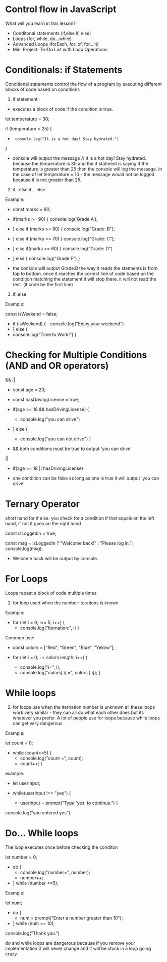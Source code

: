 # Control flow in JavaScript
What will you learn in this lesson?
- Conditonal statements (if,else if, else)
- Loops (for, while, do...while)
- Advanced Loops (forEach, for..of, for...in)
- Mini Project: To-Do List with Loop Operations

# Conditionals: if Statements 
Conditional statements control the flow of a program by executing different blocks of code based on conditions

1. if statement 
- executes a block of code if the condition is true. 

 let temperature = 30;

if (temperature > 25) {
-      console.log("It is a hot day! Stay hydrated.")
}

- console will output the message // It is a hot day! Stay hydrated. because the temperature is 30 and the if statment is saying if the temperature is greater than 25 then the console will log the message. in the case of let temperature = 10 - the message would not be logged because it is not greater than 25.

2. if.. else if .. else

Example:

- const marks = 80;

- if(marks >= 90) {
    console.log('Grade A');
- } else if  (marks >= 80) {
    console.log("Grade: B");
- } else if (marks >= 70) {
    console.log("Grade: C");
 - } else if(marks >= 60) {
    console.log("Grade: D")
- } else {
    console.log("Grade:F")
}

- the console will output Grade:B the way it reads the statments is from top to bottom. once it reaches the correct line of code based on the condition matching the statement it will stop there. it will not read the rest. (it code be the first line)


3. if..else

Example:

   const isWeekend = false;

   - if (isWeekend) {
    - console.log("Enjoy your weekend")
  -  } else {
   -  console.log("Time to Work!")
   }

# Checking for Multiple Conditions (AND and OR operators)
&& ||

- const age = 20;
- const hasDrivingLicense = true;

- if(age >= 18 && hasDrivingLicense) {
   -  console.log("you can drive")
- } else {
  -  console.log("you can not drive")
}

- && both conditions must be true to output 'you can drive' 

|| 
- if(age >= 18 || hasDrivingLicense)

- one condition can be false as long as one is true it will output 'you can drive'

# Ternary Operator
short hand for if else. you check for a condition if that equals on the left hand, if not it goes on the right hand

const isLoggedIn = true;

const msg = isLoggedIn ? "Welcome back!" : "Please log in.";
console.log(msg);

- Welcome back will be output by console.

# For Loops
Loops repeat a block of code multiple times 

1. for loop
used when the number iterations is known

Example: 
- for (let i = 0; i<= 5; i++) {
    - console.log("Iternation:", i)
}

Common use:
- const colors = ["Red", "Green", "Blue", "Yellow"];

- for (let i = 0; i < colors.length; i++) {
    - console.log("i=", i);
    - console.log("colors[ i] =", colors [ i]); }

# While loops 
2. for loops
use when the iternation number is unknown
all these loops work very similar - they can all do what each other does but its whatever you prefer. A lot of people use for loops because while loops can get very dangerous 

Example: 

let count = 0;

- while (count<=5) {
    - console.log("count =", count);
    - count++;
}

example:

- let userInput;

- while(userInput !== "yes") {
    - userInput = prompt("Type 'yes' to continue.")
}

console.log("you entered yes")

# Do... While loops
The loop executes once before checking the conditon


let number = 0;

- do {
    - console.log("number=", number);
    - number++;
- } while (number <=5);

Example:

let num;

- do {
   - num = prompt("Enter a number greater than 10");
- } while (num <= 10);

console.log("Thank you.")

do and while loops are dangerous because if you remove your implementation 0 will never change and it will be stuck in a loop going crazy.

